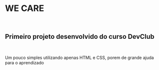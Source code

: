 <h1>WE CARE</h1>
<br>
<h2>Primeiro projeto desenvolvido do curso DevClub</h2>
<br>
<p>Um pouco simples utilizando apenas HTML e CSS, porem de grande ajuda para o aprendizado</p>
